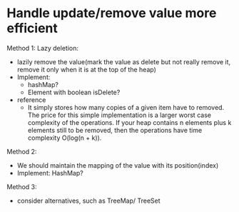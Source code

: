 # Handle update/remove value more efficient

Method 1: Lazy deletion:

* lazily remove the value(mark the value as delete but not really remove it, remove it only when it is at the top of the heap)
* Implement:&#x20;
  * hashMap?
  * Element with boolean isDelete?
* reference
  * It simply stores how many copies of a given item have to removed. The price for this simple implementation is a larger worst case complexity of the operations. If your heap contains n elements plus k elements still to be removed, then the operations have time complexity O(log(n + k)).

Method 2:&#x20;

* We should maintain the mapping of the value with its position(index)
* Implement: HashMap?

Method 3:

* consider alternatives, such as TreeMap/ TreeSet

